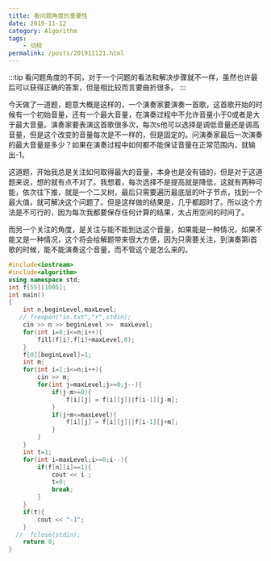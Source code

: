 ```yaml
---
title: 看问题角度的重要性
date: 2019-11-12
category: Algorithm
tags:
    - 动规
permalink: /posts/201911121.html
---
```


:::tip
看问题角度的不同，对于一个问题的看法和解决步骤就不一样，虽然也许最后可以获得正确的答案，但是相比较而言要曲折很多。
:::

<!-- more -->

今天做了一道题，题意大概是这样的，一个演奏家要演奏一首歌，这首歌开始的时候有一个初始音量，还有一个最大音量，在演奏过程中不允许音量小于0或者是大于最大音量。演奏家要表演这首歌很多次，每次s他可以选择是调低音量还是调高音量，但是这个改变的音量每次是不一样的，但是固定的。问演奏家最后一次演奏的最大音量是多少？如果在演奏过程中如何都不能保证音量在正常范围内，就输出-1。

这道题，开始我总是关注如何取得最大的音量，本身也是没有错的，但是对于这道题来说，想的就有点不对了。我想着，每次选择不是提高就是降低，这就有两种可能，依次往下推，就是一个二叉树，最后只需要遍历最底层的叶子节点，找到一个最大值，就可解决这个问题了。但是这样做的结果是，几乎都超时了。所以这个方法是不可行的，因为每次我都要保存任何计算的结果，太占用空间的时间了。

而另一个关注的角度，是关注与能不能到达这个音量，如果能是一种情况，如果不能又是一种情况，这个将会给解题带来很大方便，因为只需要关注，到演奏第i首歌的时候，能不能演奏这个音量，而不管这个是怎么来的。

```cpp
#include<iostream>
#include<algorithm>
using namespace std;
int f[55][1005];
int main()
{
    int n,beginLevel,maxLevel;
   // freopen("in.txt","r",stdin);
    cin >> n >> beginLevel >>  maxLevel;
    for(int i=0;i<=n;i++){
        fill(f[i],f[i]+maxLevel,0);
    }
    f[0][beginLevel]=1;
    int m;
    for(int i=1;i<=n;i++){
        cin >> m;
        for(int j=maxLevel;j>=0;j--){
            if(j-m>=0){
                f[i][j] = f[i][j]||f[i-1][j-m];
            }
            if(j+m<=maxLevel){
                f[i][j] = f[i][j]||f[i-1][j+m];
            }
        }
    }
    int t=1;
    for(int i=maxLevel;i>=0;i--){
        if(f[n][i]==1){
            cout << i ;
            t=0;
            break;
        }
    }
    if(t){
        cout << "-1";
    }
  //  fclose(stdin);
    return 0;
}
```